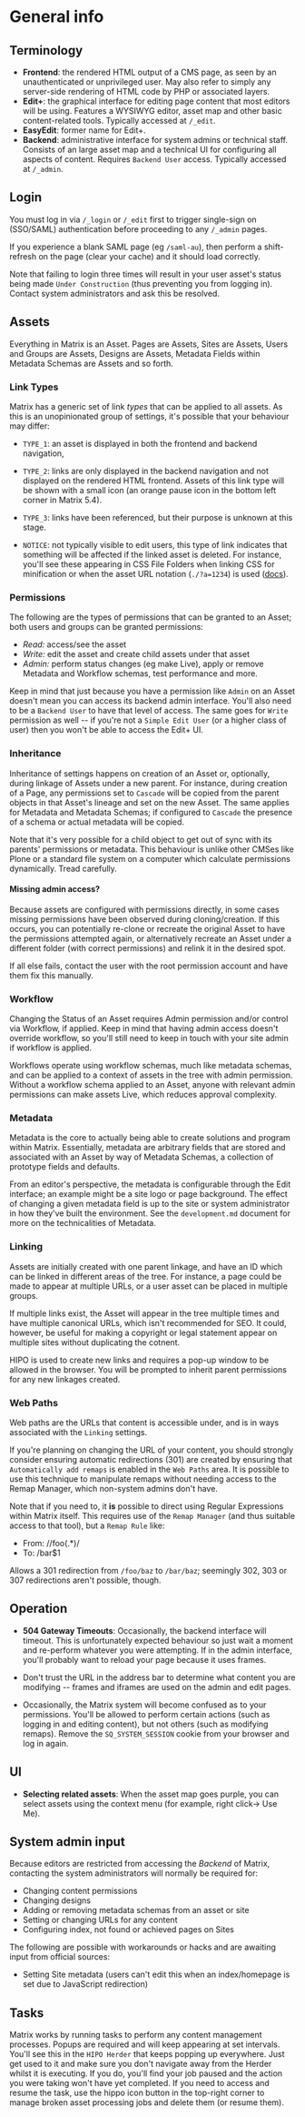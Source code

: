 # General info

## Terminology

* **Frontend**: the rendered HTML output of a CMS page, as seen by an
  unauthenticated or unprivileged user.  May also refer to simply any server-side
  rendering of HTML code by PHP or associated layers.
* **Edit+**: the graphical interface for editing page content that most
  editors will be using. Features a WYSIWYG editor, asset map and other basic
  content-related tools. Typically accessed at `/_edit`.
* **EasyEdit**: former name for Edit+.
* **Backend**: administrative interface for system admins or technical staff.
  Consists of an large asset map and a technical UI for configuring all
  aspects of content.  Requires `Backend User` access. Typically accessed at
  `/_admin`.

## Login

You must log in via `/_login` or `/_edit` first to trigger single-sign on
(SSO/SAML) authentication before proceeding to any `/_admin` pages.

If you experience a blank SAML page (eg `/saml-au`), then perform a
shift-refresh on the page (clear your cache) and it should load correctly.

Note that failing to login three times will result in your user asset's status
being made `Under Construction` (thus preventing you from logging in). Contact
system administrators and ask this be resolved.

## Assets

Everything in Matrix is an Asset.  Pages are Assets, Sites are Assets, Users
and Groups are Assets, Designs are Assets, Metadata Fields within Metadata
Schemas are Assets and so forth.

### Link Types

Matrix has a generic set of link *types* that can be applied to all assets.
As this is an unopinionated group of settings, it's possible that your
behaviour may differ:

* `TYPE_1`: an asset is displayed in both the frontend and backend navigation,

* `TYPE_2`: links are only displayed in the backend navigation and not
  displayed on the rendered HTML frontend.  Assets of this link type will
  be shown with a small icon (an orange pause icon in the bottom left corner in
  Matrix 5.4).

* `TYPE_3`: links have been referenced, but their purpose is unknown at this
  stage.

* `NOTICE`: not typically visible to edit users, this type of link indicates
  that something will be affected if the linked asset is deleted.  For
  instance, you'll see these appearing in CSS File Folders when linking CSS for
  minification or when the asset URL notation (`./?a=1234`) is used
  ([docs](https://matrix.squiz.net/manuals/asset-screens/chapters/linking#a-links)). 

### Permissions

The following are the types of permissions that can be granted to an Asset;
both users and groups can be granted permissions:

* *Read:* access/see the asset
* *Write:* edit the asset and create child assets under that asset
* *Admin:* perform status changes (eg make Live), apply or remove Metadata and
  Workflow schemas, test performance and more.

Keep in mind that just because you have a permission like `Admin` on an Asset
doesn't mean you can access its backend admin interface.  You'll also need to
be a `Backend User` to have that level of access.  The same goes for `Write`
permission as well -- if you're not a `Simple Edit User` (or a higher class of
user) then you won't be able to access the Edit+ UI.

### Inheritance

Inheritance of settings happens on creation of an Asset or, optionally, during
linkage of Assets under a new parent.  For instance, during creation of a
Page, any permissions set to `Cascade` will be copied from the parent objects
in that Asset's lineage and set on the new Asset.  The same applies for
Metadata and Metadata Schemas; if configured to `Cascade` the presence of a
schema or actual metadata will be copied.

Note that it's very possible for a child object to get out of sync with its
parents' permissions or metadata.  This behaviour is unlike other CMSes like
Plone or a standard file system on a computer which calculate permissions
dynamically.  Tread carefully.

#### Missing admin access?

Because assets are configured with permissions directly, in some cases missing
permissions have been observed during cloning/creation.  If this occurs, you
can potentially re-clone or recreate the original Asset to have the
permissions attempted again, or alternatively recreate an Asset under a
different folder (with correct permissions) and relink it in the desired spot.

If all else fails, contact the user with the root permission account and have
them fix this manually.

### Workflow

Changing the Status of an Asset requires Admin permission and/or control via
Workflow, if applied. Keep in mind that having admin access doesn't override
workflow, so you'll still need to keep in touch with your site admin if
workflow is applied.

Workflows operate using workflow schemas, much like metadata schemas, and can
be applied to a context of assets in the tree with admin permission.  Without
a workflow schema applied to an Asset, anyone with relevant admin permissions
can make assets Live, which reduces approval complexity.

### Metadata

Metadata is the core to actually being able to create solutions and program
within Matrix.  Essentially, metadata are arbitrary fields that are stored and
associated with an Asset by way of Metadata Schemas, a collection of prototype
fields and defaults.

From an editor's perspective, the metadata is configurable through the Edit
interface; an example might be a site logo or page background.  The effect of
changing a given metadata field is up to the site or system administrator in
how they've built the environment.  See the `development.md` document for more
on the technicalities of Metadata.

### Linking

Assets are initially created with one parent linkage, and have an ID which can
be linked in different areas of the tree. For instance, a page could be made
to appear at multiple URLs, or a user asset can be placed in multiple groups.

If multiple links exist, the Asset will appear in the tree multiple times and
have multiple canonical URLs, which isn't recommended for SEO.  It could,
however, be useful for making a copyright or legal statement appear on
multiple sites without duplicating the cotnent.

HIPO is used to create new links and requires a pop-up window to be allowed in
the browser.  You will be prompted to inherit parent permissions for any new
linkages created.

### Web Paths

Web paths are the URLs that content is accessible under, and is in ways
associated with the `Linking` settings.

If you're planning on changing the URL of your content, you should strongly
consider ensuring automatic redirections (301) are created by ensuring that
`Automatically add remaps` is enabled in the `Web Paths` area. It is possible
to use this technique to manipulate remaps without needing access to the Remap
Manager, which non-system admins don't have.

Note that if you need to, it **is** possible to direct using Regular
Expressions within Matrix itself.  This requires use of the `Remap Manager`
(and thus suitable access to that tool), but a `Remap Rule` like:

* From: /\/foo(.*)/
* To: /bar$1

Allows a 301 redirection from `/foo/baz` to `/bar/baz`; seemingly 302, 303 or
307 redirections aren't possible, though.

## Operation

* **504 Gateway Timeouts**: Occasionally, the backend interface will timeout.
  This is unfortunately expected behaviour so just wait a moment and
  re-perform whatever you were attempting.  If in the admin interface, you'll
  probably want to reload your page because it uses frames.

* Don't trust the URL in the address bar to determine what content you are
  modifying -- frames and iframes are used on the admin and edit pages.

* Occasionally, the Matrix system will become confused as to your permissions.
  You'll be allowed to perform certain actions (such as logging in and editing
  content), but not others (such as modifying remaps). Remove the
  `SQ_SYSTEM_SESSION` cookie from your browser and log in again.

## UI

* **Selecting related assets**: When the asset map goes purple, you can select
  assets using the context menu (for example, right click→ Use Me).

## System admin input

Because editors are restricted from accessing the *Backend* of Matrix,
contacting the system administrators will normally be required for:

* Changing content permissions
* Changing designs
* Adding or removing metadata schemas from an asset or site
* Setting or changing URLs for any content
* Configuring index, not found or achieved pages on Sites

The following are possible with workarounds or hacks and are awaiting input
from official sources:

* Setting Site metadata (users can't edit this when an index/homepage is set
  due to JavaScript redirection)

## Tasks

Matrix works by running tasks to perform any content management processes.
Popups are required and will keep appearing at set intervals.  You'll see this
in the `HIPO Herder` that keeps popping up everywhere.  Just get used to it
and make sure you don't navigate away  from the Herder whilst it is executing.
If you do, you'll find your job paused and the action you were taking won't
have yet completed.  If you need to access and resume the task, use the hippo
icon button in the top-right corner to manage broken asset processing jobs and
delete them (or resume them).

